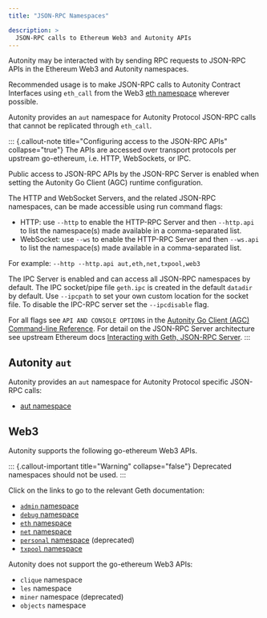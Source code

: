 ```yaml
---
title: "JSON-RPC Namespaces"

description: >
  JSON-RPC calls to Ethereum Web3 and Autonity APIs 
---
```


Autonity may be interacted with by sending RPC requests to JSON-RPC APIs in the Ethereum Web3 and Autonity namespaces.

Recommended usage is to make JSON-RPC calls to Autonity Contract Interfaces using `eth_call` from the Web3 [eth namespace](https://geth.ethereum.org/docs/interacting-with-geth/rpc/ns-eth) wherever possible.

Autonity provides an `aut` namespace for Autonity Protocol JSON-RPC calls that cannot be replicated through `eth_call`.

::: {.callout-note title="Configuring access to the JSON-RPC APIs" collapse="true"}
The APIs are accessed over transport protocols per upstream go-ethereum, i.e. HTTP, WebSockets, or IPC.

Public access to JSON-RPC APIs by the JSON-RPC Server is enabled when setting the Autonity Go Client (AGC) runtime configuration.

The HTTP and WebSocket Servers, and the related JSON-RPC namespaces, can be made accessible using run command flags:

- HTTP: use `--http` to enable the HTTP-RPC Server and then `--http.api` to list the namespace(s) made available in a comma-separated list.
- WebSocket: use `--ws` to enable the HTTP-RPC Server and then `--ws.api` to list the namespace(s) made available in a comma-separated list.

For example: `--http --http.api aut,eth,net,txpool,web3`

The IPC Server is enabled and can access all JSON-RPC namespaces by default. The IPC socket/pipe file `geth.ipc` is created in the default `datadir` by default. Use `--ipcpath` to set your own custom location for the socket file. To disable the IPC-RPC server set the `--ipcdisable` flag.

For all flags see `API AND CONSOLE OPTIONS` in the [Autonity Go Client (AGC) Command-line Reference](/reference/cli/agc/). For detail on the JSON-RPC Server architecture see upstream Ethereum docs [Interacting with Geth, JSON-RPC Server](https://geth.ethereum.org/docs/interacting-with-geth/rpc).
:::

## Autonity `aut`

Autonity provides an `aut` namespace for Autonity Protocol specific JSON-RPC calls:

- [aut namespace](/reference/api/web3/aut/)


## Web3

Autonity supports the following go-ethereum Web3 APIs.

::: {.callout-important title="Warning" collapse="false"}
Deprecated namespaces should not be used.
:::

Click on the links to go to the relevant Geth documentation: 

- [`admin` namespace](https://geth.ethereum.org/docs/interacting-with-geth/rpc/ns-admin)
- [`debug` namespace](https://geth.ethereum.org/docs/interacting-with-geth/rpc/ns-debug)
- [`eth` namespace](https://geth.ethereum.org/docs/interacting-with-geth/rpc/ns-eth)
- [`net` namespace](https://geth.ethereum.org/docs/interacting-with-geth/rpc/ns-net)
- [`personal` namespace](https://geth.ethereum.org/docs/interacting-with-geth/rpc/ns-personal) (deprecated)
- [`txpool` namespace](https://geth.ethereum.org/docs/interacting-with-geth/rpc/ns-txpool)

Autonity does not support the go-ethereum Web3 APIs:

- `clique` namespace
- `les` namespace
- `miner` namespace (deprecated)
- `objects` namespace
